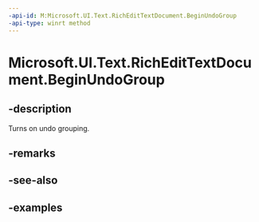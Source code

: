 ```yaml
---
-api-id: M:Microsoft.UI.Text.RichEditTextDocument.BeginUndoGroup
-api-type: winrt method
---
```


<!-- Method syntax.
public void RichEditTextDocument.BeginUndoGroup()
-->

# Microsoft.UI.Text.RichEditTextDocument.BeginUndoGroup


## -description

Turns on undo grouping.

## -remarks

## -see-also

## -examples

